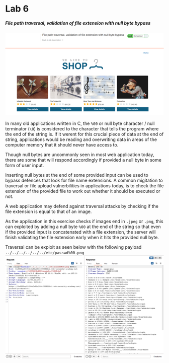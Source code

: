 # Lab 6
##### File path traversal, validation of file extension with null byte bypass

![1](assets/1.png)

In many old applications written in C, the `%00` or null byte character / null terminator (`\0`) is considered to the character that tells the program where the end of the string is. If it werent for this crucial piece of data at the end of string, applications would be reading and overwriting data in areas of the computer memory that it should never have access to.

Though null bytes are uncommonly seen in most web application today, there are some that will respond accordingly if provided a null byte in some form of user input.

Inserting null bytes at the end of some provided input can be used to bypass defences that look for file name extensions. A common migitation to traversal or file upload vulnerbilities in applications today, is to check the file extension of the provided file to work out whether it should be executed or not.

A web application may defend against traversal attacks by checking if the file extension is equal to that of an image.

As the application in this exercise checks if images end in `.jpeg` or `.png`, this can exploited by adding a null byte `%00` at the end of the string so that even if the provided input is concatenated with a file extension, the server will finish validating the file extension early when it hits the provided null byte.

Traversal can be exploit as seen below with the following payload `../../../../../../etc/passwd%00.png`
![2](assets/2.png)